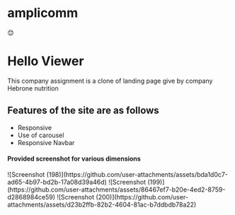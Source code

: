 # amplicomm

😊<h1>Hello Viewer</h1>

<p>This company assignment is a clone of landing page give by company Hebrone nutrition</p>
<h2>Features of the site are as follows</h2>
<ul>
<li>Responsive</li>
<li>Use of carousel</li>
<li>Responsive Navbar</li>
</ul>

<h4>Provided screenshot for various dimensions</h4>![Screenshot (198)](https://github.com/user-attachments/assets/bda1d0c7-ad65-4b97-bd2b-17a08d39a46d)
![Screenshot (199)](https://github.com/user-attachments/assets/86467ef7-b20e-4ed2-8759-d2868984ce59)
![Screenshot (200)](https://github.com/user-attachments/assets/d23b2ffb-82b2-4604-81ac-b7ddbdb78a22)
